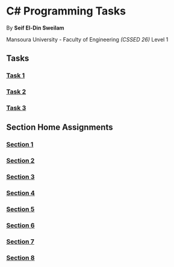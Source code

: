 # C# Programming Tasks

By **Seif El-Din Sweilam**

Mansoura University - Faculty of Engineering _(CSSED 26)_ Level 1

## Tasks

### [Task 1](./task1/)
### [Task 2](./task2/)
### [Task 3](./task3/)

## Section Home Assignments

### [Section 1](./sections/section1/)
### [Section 2](./sections/section2/)
### [Section 3](./sections/section3/)
### [Section 4](./sections/section4/)
### [Section 5](./sections/section5/)
### [Section 6](./sections/section6/)
### [Section 7](./sections/section7/)
### [Section 8](./sections/section8/)